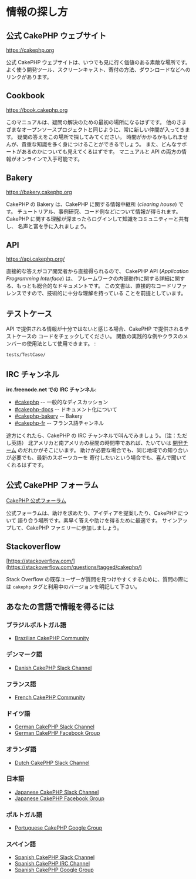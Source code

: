 # 情報の探し方

## 公式 CakePHP ウェブサイト

<https://cakephp.org>

公式 CakePHP ウェブサイトは、いつでも見に行く価値のある素敵な場所です。
よく使う開発ツール、スクリーンキャスト、寄付の方法、ダウンロードなどへのリンクがあります。

## Cookbook

<https://book.cakephp.org>

このマニュアルは、疑問の解決のための最初の場所になるはずです。
他のさまざまなオープンソースプロジェクトと同じように、常に新しい仲間が入ってきます。
疑問の答えをこの場所で探してみてください。
時間がかかるかもしれませんが、貴重な知識を多く身につけることができるでしょう。
また、どんなサポートがあるのかについても見えてくるはずです。
マニュアルと API の両方の情報がオンラインで入手可能です。

## Bakery

<https://bakery.cakephp.org>

CakePHP の Bakery は、CakePHP に関する情報中継所 (*clearing house*) です。
チュートリアル、事例研究、コード例などについて情報が得られます。
CakePHP に関する理解が深まったらログインして知識をコミュニティーと共有し、
名声と富を手に入れましょう。

## API

<https://api.cakephp.org/>

直接的な答えがコア開発者から直接得られるので、
CakePHP API (*Application Programming Interface*) は、
フレームワークの内部動作に関する詳細に関する、もっとも総合的なドキュメントです。
この文書は、直接的なコードリファレンスですので、技術的に十分な理解を持っている
ことを前提としています。

## テストケース

API で提供される情報が十分ではないと感じる場合、CakePHP で提供されるテストケースの
コードをチェックしてください。
関数の実践的な例やクラスのメンバーの使用法として使用できます。 :

    tests/TestCase/

## IRC チャンネル

**irc.freenode.net での IRC チャンネル:**

- [\#cakephp](irc://irc.freenode.net/cakephp) -- 一般的なディスカッション
- [\#cakephp-docs](irc://irc.freenode.net/cakephp-docs) -- ドキュメント化について
- [\#cakephp-bakery](irc://irc.freenode.net/cakephp-bakery) -- Bakery
- [\#cakephp-fr](irc://irc.freenode.net/cakephp-fr) -- フランス語チャンネル

途方にくれたら、CakePHP の IRC チャンネルで叫んでみましょう。（注：ただし英語）
北アメリカと南アメリカの昼間の時間帯であれば、たいていは [開発チーム](https://github.com/cakephp?tab=members) のだれかがそこにいます。
助けが必要な場合でも、同じ地域での知り合いが必要でも、最新のスポーツカーを
寄付したいという場合でも、喜んで聞いてくれるはずです。

## 公式 CakePHP フォーラム

[CakePHP 公式フォーラム](https://discourse.cakephp.org)

公式フォーラムは、助けを求めたり、アイディアを提案したり、CakePHP について
語り合う場所です。素早く答えや助けを得るために最適です。
サインアップして、CakePHP ファミリーに参加しましょう。

## Stackoverflow

[https://stackoverflow.com/](https://stackoverflow.com/questions/tagged/cakephp/)

Stack Overflow の既存ユーザーが質問を見つけやすくするために、質問の際には
`cakephp` タグと利用中のバージョンを明記して下さい。

## あなたの言語で情報を得るには

### ブラジルポルトガル語

- [Brazilian CakePHP Community](https://cakephp-br.org)

### デンマーク語

- [Danish CakePHP Slack Channel](https://cakesf.slack.com/messages/denmark/)

### フランス語

- [French CakePHP Community](https://cakephp-fr.org)

### ドイツ語

- [German CakePHP Slack Channel](https://cakesf.slack.com/messages/german/)
- [German CakePHP Facebook Group](https://www.facebook.com/groups/146324018754907/)

### オランダ語

- [Dutch CakePHP Slack Channel](https://cakesf.slack.com/messages/netherlands/)

### 日本語

- [Japanese CakePHP Slack Channel](https://cakesf.slack.com/messages/japanese/)
- [Japanese CakePHP Facebook Group](https://www.facebook.com/groups/304490963004377/)

### ポルトガル語

- [Portuguese CakePHP Google Group](https://groups.google.com/group/cakephp-pt)

### スペイン語

- [Spanish CakePHP Slack Channel](https://cakesf.slack.com/messages/spanish/)
- [Spanish CakePHP IRC Channel](irc://irc.freenode.net/cakephp-es)
- [Spanish CakePHP Google Group](https://groups.google.com/group/cakephp-esp)
